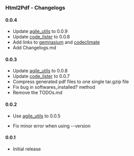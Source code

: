 ### Html2Pdf - Changelogs

#### 0.0.4

- Update [agile_utils][] to 0.0.9
- Update [code_lister][] to 0.0.8
- Add links to [gemnasium][] and [codeclimate][]
- Add Changelogs.md

#### 0.0.3

- Update [agile_utils][] to 0.0.8
- Update [code_lister][] to 0.0.7
- Compress generated pdf files to one single tar.gzip file
- Fix bug in softwares_installed? method
- Remove the TODOs.md

#### 0.0.2

- Use [agile_utils][] to 0.0.5

- Fix minor error when using --version

#### 0.0.1

- Initial release

[agile_utils]: https://github.com/agilecreativity/agile_utils
[code_lister]: https://github.com/agilecreativity/code_lister
[gemnasium]: https://gemnasium.com/agilecreativity/html2pdf
[codeclimate]: https://codeclimate.com/github/agilecreativity/html2pdf
